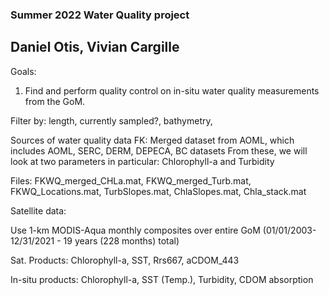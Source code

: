 ### Summer 2022 Water Quality project 
## Daniel Otis, Vivian Cargille

Goals: 

1. Find and perform quality control on in-situ water quality measurements from the GoM.

Filter by: length, currently sampled?, bathymetry, 


Sources of water quality data
FK: Merged dataset from AOML, which includes AOML, SERC, DERM, DEPECA, BC datasets
From these, we will look at two parameters in particular: Chlorophyll-a and Turbidity

Files: FKWQ_merged_CHLa.mat, FKWQ_merged_Turb.mat, FKWQ_Locations.mat, TurbSlopes.mat, ChlaSlopes.mat, Chla_stack.mat



Satellite data:

Use 1-km MODIS-Aqua monthly composites over entire GoM (01/01/2003-12/31/2021 - 19 years (228 months) total) 

Sat. Products: Chlorophyll-a, SST, Rrs667, aCDOM_443

In-situ products: Chlorophyll-a, SST (Temp.), Turbidity, CDOM absorption
